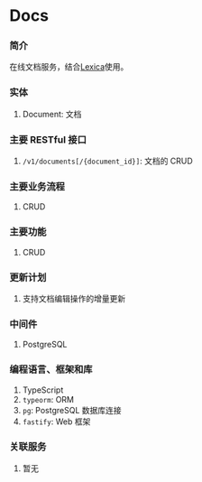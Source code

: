 # Docs

### 简介

在线文档服务，结合[Lexica](https://lexical.dev/)使用。

### 实体

1. Document: 文档

### 主要 RESTful 接口

1. `/v1/documents[/{document_id}]`: 文档的 CRUD

### 主要业务流程

1. CRUD

### 主要功能

1. CRUD

### 更新计划

1. 支持文档编辑操作的增量更新

### 中间件

1. PostgreSQL

### 编程语言、框架和库

1. TypeScript
2. `typeorm`: ORM
3. `pg`: PostgreSQL 数据库连接
4. `fastify`: Web 框架

### 关联服务

1. 暂无
